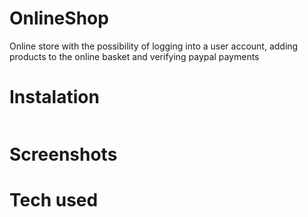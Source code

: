 # OnlineShop

Online store with the possibility of logging into a user account, adding products to the online basket and verifying paypal payments

# Instalation


```node

```

# Screenshots


# Tech used

